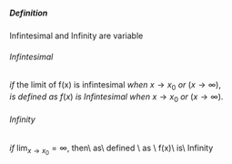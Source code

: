 ##### Definition
Infintesimal and Infinity are variable

###### Infintesimal
$if \ \text{the\ limit\ of\ f(x) is\ infintesimal}\ when\ x\to x_{0}\ or\ (x\to \infty),$
$is\ defined\  as \ f(x)\ is\  Infintesimal\ when \ x\to x_{0}\ or\ (x\to \infty).$

###### Infinity
$if \ \lim_{ x \to x_{0} }=\infty$,
then\  as\ defined \ as \ f(x)\  is\ Infinity

